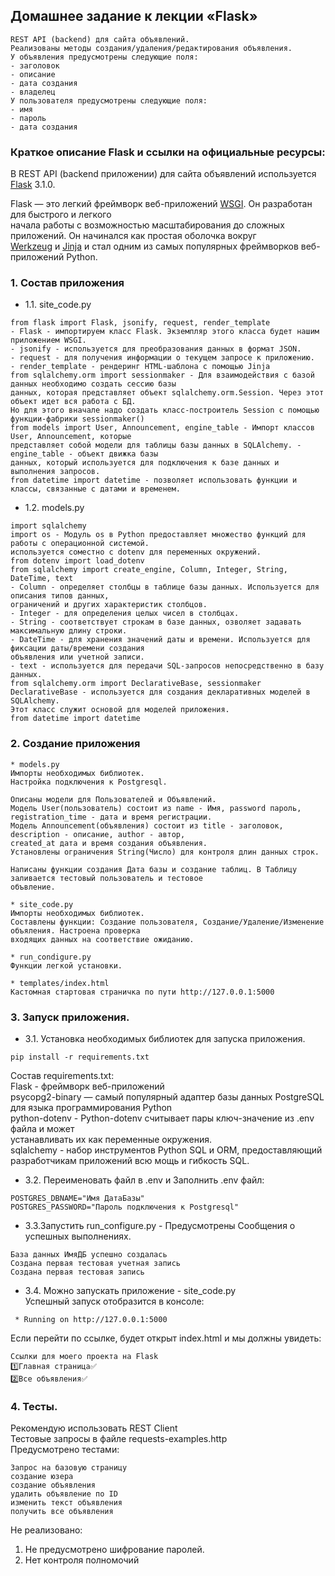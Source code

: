 ## Домашнее задание к лекции «Flask»  
``` 
REST API (backend) для сайта объявлений.
Реализованы методы создания/удаления/редактирования объявления.
У объявления предусмотрены следующие поля:
- заголовок
- описание
- дата создания
- владелец
У пользователя предусмотрены следующие поля:
- имя
- пароль
- дата создания
```
### Краткое описание Flask и ссылки на официальные ресурсы:
В REST API (backend приложении) для сайта объявлений используется [Flask](https://flask.palletsprojects.com/en/stable/) 3.1.0.  

Flask — это легкий фреймворк веб-приложений [WSGI](https://wsgi.readthedocs.io/). Он разработан для быстрого и легкого   
начала работы с возможностью масштабирования до сложных приложений. Он начинался как простая оболочка вокруг  
[Werkzeug](https://werkzeug.palletsprojects.com/) и [Jinja](https://jinja.palletsprojects.com/) и стал одним из самых популярных фреймворков веб-приложений Python.   

### 1. Состав приложения
- 1.1. site_code.py 
``` 
from flask import Flask, jsonify, request, render_template
- Flask - импортируем класс Flask. Экземпляр этого класса будет нашим приложением WSGI.  
- jsonify - используется для преобразования данных в формат JSON.
- request - для получения информации о текущем запросе к приложению.
- render_template - рендеринг HTML-шаблона с помощью Jinja
from sqlalchemy.orm import sessionmaker - Для взаимодействия с базой данных необходимо создать сессию базы   
данных, которая представляет объект sqlalchemy.orm.Session. Через этот объект идет вся работа с БД.   
Но для этого вначале надо создать класс-построитель Session с помощью функции-фабрики sessionmaker()
from models import User, Announcement, engine_table - Импорт классов User, Announcement, которые  
представляет собой модели для таблицы базы данных в SQLAlchemy. - engine_table - объект движка базы   
данных, который используется для подключения к базе данных и выполнения запросов.
from datetime import datetime - позволяет использовать функции и классы, связанные с датами и временем.
```
- 1.2. models.py   
``` 
import sqlalchemy
import os - Модуль os в Python предоставляет множество функций для работы с операционной системой.  
используется соместно с dotenv для переменных окружений.
from dotenv import load_dotenv
from sqlalchemy import create_engine, Column, Integer, String, DateTime, text
- Column - определяет столбцы в таблице базы данных. Используется для описания типов данных,  
ограничений и других характеристик столбцов.
- Integer - для определения целых чисел в столбцах.
- String - соответствует строкам в базе данных, озволяет задавать максимальную длину строки.
- DateTime - для хранения значений даты и времени. Используется для фиксации даты/времени создания  
объявления или учетной записи.
- text - используется для передачи SQL-запросов непосредственно в базу данных. 
from sqlalchemy.orm import DeclarativeBase, sessionmaker 
DeclarativeBase - используется для создания декларативных моделей в SQLAlchemy.   
Этот класс служит основой для моделей приложения.
from datetime import datetime
```
### 2. Создание приложения
``` 
* models.py
Импорты необходимых библиотек. 
Настройка подключения к Postgresql. 

Описаны модели для Пользователей и Объявлений. 
Модель User(пользователь) состоит из name - Имя, password пароль, registration_time - дата и время регистрации.
Модель Announcement(объявления) состоит из title - заголовок, description - описание, author - автор,  
created_at дата и время создания объявления. 
Установлены ограничения String(Число) для контроля длин данных строк. 

Написаны функции создания Дата базы и создание таблиц. В Таблицу заливается тестовый пользователь и тестовое   
объвление. 

* site_code.py
Импорты необходимых библиотек. 
Составлены функции: Создание пользователя, Создание/Удаление/Изменение объяления. Настроена проверка  
входящих данных на соответствие ожиданию.

* run_condigure.py
Функции легкой установки.

* templates/index.html 
Кастомная стартовая страничка по пути http://127.0.0.1:5000
```
### 3. Запуск приложения.  
- 3.1. Установка необходимых библиотек для запуска приложения.
```
pip install -r requirements.txt      
```
Состав requirements.txt:  
Flask - фреймворк веб-приложений  
psycopg2-binary — самый популярный адаптер базы данных PostgreSQL для языка программирования Python  
python-dotenv - Python-dotenv считывает пары ключ-значение из .env файла и может  
устанавливать их как переменные окружения.   
sqlalchemy - набор инструментов Python SQL и ORM, предоставляющий разработчикам приложений всю мощь и гибкость SQL.


- 3.2. Переименовать файл в .env и Заполнить .env файл:
```
POSTGRES_DBNAME="Имя ДатаБазы"
POSTGRES_PASSWORD="Пароль подключения к Postgresql"
```
- 3.3.Запустить run_configure.py - Предусмотрены Сообщения о успешных выполнениях.
```
База данных ИмяДБ успешно создалась
Создана первая тестовая учетная запись
Создана первая тестовая запись
```
- 3.4. Можно запускать приложение - site_code.py  
Успешный запуск отобразится в консоле:
```
 * Running on http://127.0.0.1:5000
```
Если перейти по ссылке, будет открыт index.html и мы должны увидеть:
``` 
Ссылки для моего проекта на Flask
1️⃣Главная страница✅
2️⃣Все объявления✅
```
### 4. Тесты.  
Рекомендую использовать REST Client  
Тестовые запросы в файле requests-examples.http  
Предусмотрено тестами:  
``` 
Запрос на базовую страницу 
создание юзера
создание объявления 
удалить объявление по ID
изменить текст объявления
получить все объявления
```
Не реализовано:  
1. Не предусмотрено шифрование паролей.
2. Нет контроля полномочий